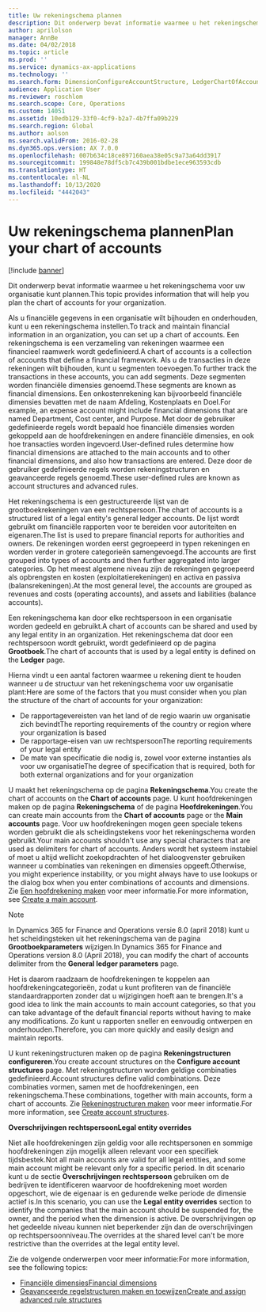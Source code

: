 ```yaml
---
title: Uw rekeningschema plannen
description: Dit onderwerp bevat informatie waarmee u het rekeningschema voor uw organisatie kunt plannen.
author: aprilolson
manager: AnnBe
ms.date: 04/02/2018
ms.topic: article
ms.prod: ''
ms.service: dynamics-ax-applications
ms.technology: ''
ms.search.form: DimensionConfigureAccountStructure, LedgerChartOfAccounts
audience: Application User
ms.reviewer: roschlom
ms.search.scope: Core, Operations
ms.custom: 14051
ms.assetid: 10edb129-33f0-4cf9-b2a7-4b7ffa09b229
ms.search.region: Global
ms.author: aolson
ms.search.validFrom: 2016-02-28
ms.dyn365.ops.version: AX 7.0.0
ms.openlocfilehash: 007b634c18ce897160aea38e05c9a73a64dd3917
ms.sourcegitcommit: 199848e78df5cb7c439b001bdbe1ece963593cdb
ms.translationtype: HT
ms.contentlocale: nl-NL
ms.lasthandoff: 10/13/2020
ms.locfileid: "4442043"
---
```

# <a name="plan-your-chart-of-accounts"></a><span data-ttu-id="349fb-103">Uw rekeningschema plannen</span><span class="sxs-lookup"><span data-stu-id="349fb-103">Plan your chart of accounts</span></span>

[!include [banner](../includes/banner.md)]

<span data-ttu-id="349fb-104">Dit onderwerp bevat informatie waarmee u het rekeningschema voor uw organisatie kunt plannen.</span><span class="sxs-lookup"><span data-stu-id="349fb-104">This topic provides information that will help you plan the chart of accounts for your organization.</span></span>

<span data-ttu-id="349fb-105">Als u financiële gegevens in een organisatie wilt bijhouden en onderhouden, kunt u een rekeningschema instellen.</span><span class="sxs-lookup"><span data-stu-id="349fb-105">To track and maintain financial information in an organization, you can set up a chart of accounts.</span></span> <span data-ttu-id="349fb-106">Een rekeningschema is een verzameling van rekeningen waarmee een financieel raamwerk wordt gedefinieerd.</span><span class="sxs-lookup"><span data-stu-id="349fb-106">A chart of accounts is a collection of accounts that define a financial framework.</span></span> <span data-ttu-id="349fb-107">Als u de transacties in deze rekeningen wilt bijhouden, kunt u segmenten toevoegen.</span><span class="sxs-lookup"><span data-stu-id="349fb-107">To further track the transactions in these accounts, you can add segments.</span></span> <span data-ttu-id="349fb-108">Deze segmenten worden financiële dimensies genoemd.</span><span class="sxs-lookup"><span data-stu-id="349fb-108">These segments are known as financial dimensions.</span></span> <span data-ttu-id="349fb-109">Een onkostenrekening kan bijvoorbeeld financiële dimensies bevatten met de naam Afdeling, Kostenplaats en Doel.</span><span class="sxs-lookup"><span data-stu-id="349fb-109">For example, an expense account might include financial dimensions that are named Department, Cost center, and Purpose.</span></span> <span data-ttu-id="349fb-110">Met door de gebruiker gedefinieerde regels wordt bepaald hoe financiële dimensies worden gekoppeld aan de hoofdrekeningen en andere financiële dimensies, en ook hoe transacties worden ingevoerd.</span><span class="sxs-lookup"><span data-stu-id="349fb-110">User-defined rules determine how financial dimensions are attached to the main accounts and to other financial dimensions, and also how transactions are entered.</span></span> <span data-ttu-id="349fb-111">Deze door de gebruiker gedefinieerde regels worden rekeningstructuren en geavanceerde regels genoemd.</span><span class="sxs-lookup"><span data-stu-id="349fb-111">These user-defined rules are known as account structures and advanced rules.</span></span>

<span data-ttu-id="349fb-112">Het rekeningschema is een gestructureerde lijst van de grootboekrekeningen van een rechtspersoon.</span><span class="sxs-lookup"><span data-stu-id="349fb-112">The chart of accounts is a structured list of a legal entity's general ledger accounts.</span></span> <span data-ttu-id="349fb-113">De lijst wordt gebruikt om financiële rapporten voor te bereiden voor autoriteiten en eigenaren.</span><span class="sxs-lookup"><span data-stu-id="349fb-113">The list is used to prepare financial reports for authorities and owners.</span></span> <span data-ttu-id="349fb-114">De rekeningen worden eerst gegroepeerd in typen rekeningen en worden verder in grotere categorieën samengevoegd.</span><span class="sxs-lookup"><span data-stu-id="349fb-114">The accounts are first grouped into types of accounts and then further aggregated into larger categories.</span></span> <span data-ttu-id="349fb-115">Op het meest algemene niveau zijn de rekeningen gegroepeerd als opbrengsten en kosten (exploitatierekeningen) en activa en passiva (balansrekeningen).</span><span class="sxs-lookup"><span data-stu-id="349fb-115">At the most general level, the accounts are grouped as revenues and costs (operating accounts), and assets and liabilities (balance accounts).</span></span>

<span data-ttu-id="349fb-116">Een rekeningschema kan door elke rechtspersoon in een organisatie worden gedeeld en gebruikt.</span><span class="sxs-lookup"><span data-stu-id="349fb-116">A chart of accounts can be shared and used by any legal entity in an organization.</span></span> <span data-ttu-id="349fb-117">Het rekeningschema dat door een rechtspersoon wordt gebruikt, wordt gedefinieerd op de pagina **Grootboek**.</span><span class="sxs-lookup"><span data-stu-id="349fb-117">The chart of accounts that is used by a legal entity is defined on the **Ledger** page.</span></span>

<span data-ttu-id="349fb-118">Hierna vindt u een aantal factoren waarmee u rekening dient te houden wanneer u de structuur van het rekeningschema voor uw organisatie plant:</span><span class="sxs-lookup"><span data-stu-id="349fb-118">Here are some of the factors that you must consider when you plan the structure of the chart of accounts for your organization:</span></span>

- <span data-ttu-id="349fb-119">De rapportagevereisten van het land of de regio waarin uw organisatie zich bevindt</span><span class="sxs-lookup"><span data-stu-id="349fb-119">The reporting requirements of the country or region where your organization is based</span></span>
- <span data-ttu-id="349fb-120">De rapportage-eisen van uw rechtspersoon</span><span class="sxs-lookup"><span data-stu-id="349fb-120">The reporting requirements of your legal entity</span></span>
- <span data-ttu-id="349fb-121">De mate van specificatie die nodig is, zowel voor externe instanties als voor uw organisatie</span><span class="sxs-lookup"><span data-stu-id="349fb-121">The degree of specification that is required, both for both external organizations and for your organization</span></span>

<span data-ttu-id="349fb-122">U maakt het rekeningschema op de pagina **Rekeningschema**.</span><span class="sxs-lookup"><span data-stu-id="349fb-122">You create the chart of accounts on the **Chart of accounts** page.</span></span> <span data-ttu-id="349fb-123">U kunt hoofdrekeningen maken op de pagina **Rekeningschema** of de pagina **Hoofdrekeningen**.</span><span class="sxs-lookup"><span data-stu-id="349fb-123">You can create main accounts from the **Chart of accounts** page or the **Main accounts** page.</span></span> <span data-ttu-id="349fb-124">Voor uw hoofdrekeningen mogen geen speciale tekens worden gebruikt die als scheidingstekens voor het rekeningschema worden gebruikt.</span><span class="sxs-lookup"><span data-stu-id="349fb-124">Your main accounts shouldn't use any special characters that are used as delimiters for chart of accounts.</span></span> <span data-ttu-id="349fb-125">Anders wordt het systeem instabiel of moet u altijd wellicht zoekopdrachten of het dialoogvenster gebruiken wanneer u combinaties van rekeningen en dimensies opgeeft.</span><span class="sxs-lookup"><span data-stu-id="349fb-125">Otherwise, you might experience instability, or you might always have to use lookups or the dialog box when you enter combinations of accounts and dimensions.</span></span> <span data-ttu-id="349fb-126">Zie [Een hoofdrekening maken](tasks/create-main-account.md) voor meer informatie.</span><span class="sxs-lookup"><span data-stu-id="349fb-126">For more information, see [Create a main account](tasks/create-main-account.md).</span></span>

> [!NOTE]
> <span data-ttu-id="349fb-127">In Dynamics 365 for Finance and Operations versie 8.0 (april 2018) kunt u het scheidingsteken uit het rekeningschema van de pagina **Grootboekparameters** wijzigen.</span><span class="sxs-lookup"><span data-stu-id="349fb-127">In Dynamics 365 for Finance and Operations version 8.0 (April 2018), you can modify the chart of accounts delimiter from the **General ledger parameters** page.</span></span>

<span data-ttu-id="349fb-128">Het is daarom raadzaam de hoofdrekeningen te koppelen aan hoofdrekeningcategorieën, zodat u kunt profiteren van de financiële standaardrapporten zonder dat u wijzigingen hoeft aan te brengen.</span><span class="sxs-lookup"><span data-stu-id="349fb-128">It's a good idea to link the main accounts to main account categories, so that you can take advantage of the default financial reports without having to make any modifications.</span></span> <span data-ttu-id="349fb-129">Zo kunt u rapporten sneller en eenvoudig ontwerpen en onderhouden.</span><span class="sxs-lookup"><span data-stu-id="349fb-129">Therefore, you can more quickly and easily design and maintain reports.</span></span>

<span data-ttu-id="349fb-130">U kunt rekeningstructuren maken op de pagina **Rekeningstructuren configureren**.</span><span class="sxs-lookup"><span data-stu-id="349fb-130">You create account structures on the **Configure account structures** page.</span></span> <span data-ttu-id="349fb-131">Met rekeningstructuren worden geldige combinaties gedefinieerd.</span><span class="sxs-lookup"><span data-stu-id="349fb-131">Account structures define valid combinations.</span></span> <span data-ttu-id="349fb-132">Deze combinaties vormen, samen met de hoofdrekeningen, een rekeningschema.</span><span class="sxs-lookup"><span data-stu-id="349fb-132">These combinations, together with main accounts, form a chart of accounts.</span></span> <span data-ttu-id="349fb-133">Zie [Rekeningstructuren maken](tasks/create-account-structures.md) voor meer informatie.</span><span class="sxs-lookup"><span data-stu-id="349fb-133">For more information, see [Create account structures](tasks/create-account-structures.md).</span></span>

<span data-ttu-id="349fb-134">**Overschrijvingen rechtspersoon**</span><span class="sxs-lookup"><span data-stu-id="349fb-134">**Legal entity overrides**</span></span>

<span data-ttu-id="349fb-135">Niet alle hoofdrekeningen zijn geldig voor alle rechtspersonen en sommige hoofdrekeningen zijn mogelijk alleen relevant voor een specifiek tijdsbestek.</span><span class="sxs-lookup"><span data-stu-id="349fb-135">Not all main accounts are valid for all legal entities, and some main account might be relevant only for a specific period.</span></span> <span data-ttu-id="349fb-136">In dit scenario kunt u de sectie **Overschrijvingen rechtspersoon** gebruiken om de bedrijven te identificeren waarvoor de hoofdrekening moet worden opgeschort, wie de eigenaar is en gedurende welke periode de dimensie actief is.</span><span class="sxs-lookup"><span data-stu-id="349fb-136">In this scenario, you can use the **Legal entity overrides** section to identify the companies that the main account should be suspended for, the owner, and the period when the dimension is active.</span></span> <span data-ttu-id="349fb-137">De overschrijvingen op het gedeelde niveau kunnen niet beperkender zijn dan de overschrijvingen op rechtspersoonniveau.</span><span class="sxs-lookup"><span data-stu-id="349fb-137">The overrides at the shared level can't be more restrictive than the overrides at the legal entity level.</span></span>

<span data-ttu-id="349fb-138">Zie de volgende onderwerpen voor meer informatie:</span><span class="sxs-lookup"><span data-stu-id="349fb-138">For more information, see the following topics:</span></span>

- [<span data-ttu-id="349fb-139">Financiële dimensies</span><span class="sxs-lookup"><span data-stu-id="349fb-139">Financial dimensions</span></span>](financial-dimensions.md)
- [<span data-ttu-id="349fb-140">Geavanceerde regelstructuren maken en toewijzen</span><span class="sxs-lookup"><span data-stu-id="349fb-140">Create and assign advanced rule structures</span></span>](tasks/create-assign-advanced-rule-structures.md)
